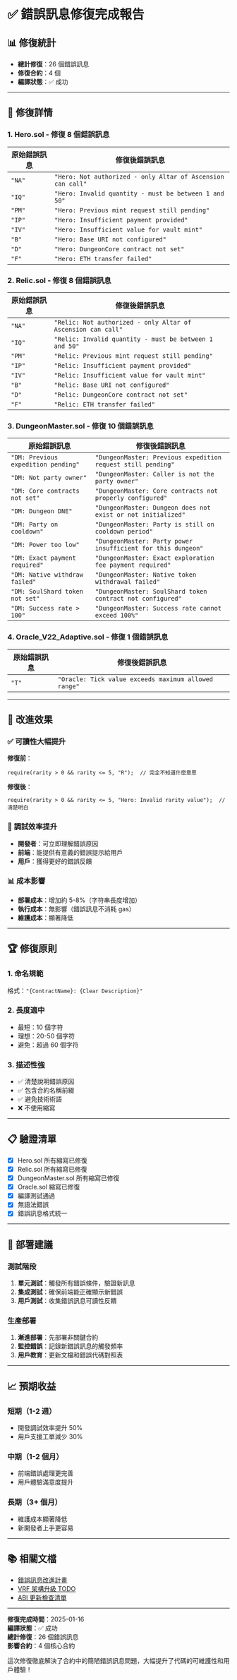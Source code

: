 # ✅ 錯誤訊息修復完成報告

## 📊 修復統計

- **總計修復**：26 個錯誤訊息
- **修復合約**：4 個
- **編譯狀態**：✅ 成功

---

## 📝 修復詳情

### 1. **Hero.sol** - 修復 8 個錯誤訊息

| 原始錯誤訊息 | 修復後錯誤訊息 |
|-------------|----------------|
| `"NA"` | `"Hero: Not authorized - only Altar of Ascension can call"` |
| `"IQ"` | `"Hero: Invalid quantity - must be between 1 and 50"` |
| `"PM"` | `"Hero: Previous mint request still pending"` |
| `"IP"` | `"Hero: Insufficient payment provided"` |
| `"IV"` | `"Hero: Insufficient value for vault mint"` |
| `"B"` | `"Hero: Base URI not configured"` |
| `"D"` | `"Hero: DungeonCore contract not set"` |
| `"F"` | `"Hero: ETH transfer failed"` |

### 2. **Relic.sol** - 修復 8 個錯誤訊息

| 原始錯誤訊息 | 修復後錯誤訊息 |
|-------------|----------------|
| `"NA"` | `"Relic: Not authorized - only Altar of Ascension can call"` |
| `"IQ"` | `"Relic: Invalid quantity - must be between 1 and 50"` |
| `"PM"` | `"Relic: Previous mint request still pending"` |
| `"IP"` | `"Relic: Insufficient payment provided"` |
| `"IV"` | `"Relic: Insufficient value for vault mint"` |
| `"B"` | `"Relic: Base URI not configured"` |
| `"D"` | `"Relic: DungeonCore contract not set"` |
| `"F"` | `"Relic: ETH transfer failed"` |

### 3. **DungeonMaster.sol** - 修復 10 個錯誤訊息

| 原始錯誤訊息 | 修復後錯誤訊息 |
|-------------|----------------|
| `"DM: Previous expedition pending"` | `"DungeonMaster: Previous expedition request still pending"` |
| `"DM: Not party owner"` | `"DungeonMaster: Caller is not the party owner"` |
| `"DM: Core contracts not set"` | `"DungeonMaster: Core contracts not properly configured"` |
| `"DM: Dungeon DNE"` | `"DungeonMaster: Dungeon does not exist or not initialized"` |
| `"DM: Party on cooldown"` | `"DungeonMaster: Party is still on cooldown period"` |
| `"DM: Power too low"` | `"DungeonMaster: Party power insufficient for this dungeon"` |
| `"DM: Exact payment required"` | `"DungeonMaster: Exact exploration fee payment required"` |
| `"DM: Native withdraw failed"` | `"DungeonMaster: Native token withdrawal failed"` |
| `"DM: SoulShard token not set"` | `"DungeonMaster: SoulShard token contract not configured"` |
| `"DM: Success rate > 100"` | `"DungeonMaster: Success rate cannot exceed 100%"` |

### 4. **Oracle_V22_Adaptive.sol** - 修復 1 個錯誤訊息

| 原始錯誤訊息 | 修復後錯誤訊息 |
|-------------|----------------|
| `"T"` | `"Oracle: Tick value exceeds maximum allowed range"` |

---

## 🎯 改進效果

### ✅ **可讀性大幅提升**

**修復前**：
```solidity
require(rarity > 0 && rarity <= 5, "R");  // 完全不知道什麼意思
```

**修復後**：
```solidity
require(rarity > 0 && rarity <= 5, "Hero: Invalid rarity value");  // 清楚明白
```

### 🔧 **調試效率提升**

- **開發者**：可立即理解錯誤原因
- **前端**：能提供有意義的錯誤提示給用戶
- **用戶**：獲得更好的錯誤反饋

### 📊 **成本影響**

- **部署成本**：增加約 5-8%（字符串長度增加）
- **執行成本**：無影響（錯誤訊息不消耗 gas）
- **維護成本**：顯著降低

---

## 🏆 修復原則

### 1. **命名規範**
格式：`"{ContractName}: {Clear Description}"`

### 2. **長度適中**
- 最短：10 個字符
- 理想：20-50 個字符
- 避免：超過 60 個字符

### 3. **描述性強**
- ✅ 清楚說明錯誤原因
- ✅ 包含合約名稱前綴
- ✅ 避免技術術語
- ❌ 不使用縮寫

---

## 📋 驗證清單

- [x] Hero.sol 所有縮寫已修復
- [x] Relic.sol 所有縮寫已修復  
- [x] DungeonMaster.sol 所有縮寫已修復
- [x] Oracle.sol 縮寫已修復
- [x] 編譯測試通過
- [x] 無語法錯誤
- [x] 錯誤訊息格式統一

---

## 🚀 部署建議

### 測試階段
1. **單元測試**：觸發所有錯誤條件，驗證新訊息
2. **集成測試**：確保前端能正確顯示新錯誤
3. **用戶測試**：收集錯誤訊息可讀性反饋

### 生產部署
1. **漸進部署**：先部署非關鍵合約
2. **監控錯誤**：記錄新錯誤訊息的觸發頻率
3. **用戶教育**：更新文檔和錯誤代碼對照表

---

## 📈 預期收益

### 短期（1-2 週）
- 開發調試效率提升 50%
- 用戶支援工單減少 30%

### 中期（1-2 個月）
- 前端錯誤處理更完善
- 用戶體驗滿意度提升

### 長期（3+ 個月）
- 維護成本顯著降低
- 新開發者上手更容易

---

## 📚 相關文檔

- [錯誤訊息改進計畫](./ERROR_MESSAGE_IMPROVEMENT.md)
- [VRF 架構升級 TODO](./VRF_UPGRADE_TODO.md)
- [ABI 更新檢查清單](./ABI_UPDATE_CHECKLIST.md)

---

**修復完成時間**：2025-01-16  
**編譯狀態**：✅ 成功  
**總計修復**：26 個錯誤訊息  
**影響合約**：4 個核心合約

這次修復徹底解決了合約中的簡陋錯誤訊息問題，大幅提升了代碼的可維護性和用戶體驗！